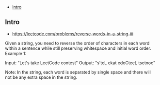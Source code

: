 - [Intro](#intro)

## Intro

- https://leetcode.com/problems/reverse-words-in-a-string-iii

Given a string, you need to reverse the order of characters in each word within a sentence while still preserving whitespace and initial word order.
Example 1:

Input: "Let's take LeetCode contest"
Output: "s'teL ekat edoCteeL tsetnoc"

Note:
In the string, each word is separated by single space and there will not be any extra space in the string.
